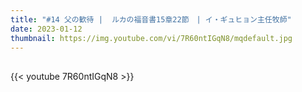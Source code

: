 ```yaml
---
title: "#14 父の歓待 |  ルカの福音書15章22節　| イ・ギュヒョン主任牧師"
date: 2023-01-12
thumbnail: https://img.youtube.com/vi/7R60ntIGqN8/mqdefault.jpg
---
```


## <!--more-->

{{< youtube 7R60ntIGqN8 >}}
